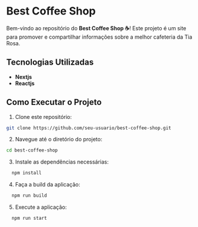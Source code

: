 # Best Coffee Shop

Bem-vindo ao repositório do **Best Coffee Shop ☕**! Este projeto é um site para promover e compartilhar informações sobre a melhor cafeteria da Tia Rosa.

## Tecnologias Utilizadas

- **Nextjs**
- **Reactjs**

## Como Executar o Projeto

1. Clone este repositório:

```bash
git clone https://github.com/seu-usuario/best-coffee-shop.git
```

2. Navegue até o diretório do projeto:

```bash
cd best-coffee-shop
```

3. Instale as dependências necessárias:

```bash
  npm install
```

4. Faça a build da aplicação:

```bash
  npm run build
```

5. Execute a aplicação:

```bash
  npm run start
```
